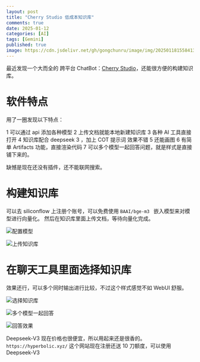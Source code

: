 ```yaml
---
layout: post
title: "Cherry Studio 低成本知识库"
comments: true
date: 2025-01-12
categories: [AI]
tags: [Gemini]
published: true
image: https://cdn.jsdelivr.net/gh/gongchunru/image/img/20250118155841377.png
---
```


最近发现一个大而全的 跨平台 ChatBot：[Cherry Studio](https://github.com/CherryHQ/cherry-studio)，还能很方便的构建知识库。


# 软件特点
用了一圈发现以下特点：

1 可以通过 api 添加各种模型
2 上传文档就能本地新建知识库
3 各种 AI 工具直接打开
4 知识库配合 deepseek 3 ，加上 COT 提示词 效果不错
5 还能画图 
6 有简单 Artifacts 功能，直接渲染代码
7 可以多个模型一起回答问题，就是样式是直接铺下来的。

缺憾是现在还没有插件，还不能联网搜索。

# 构建知识库
可以去 siliconflow 上注册个账号，可以免费使用 `BAAI/bge-m3 ` 嵌入模型来对模型进行向量化。
然后在知识库里面上传文档，等待向量化完成。

![配置模型](https://cdn.jsdelivr.net/gh/gongchunru/image/img/20250116013528136.png)

![上传知识库](https://cdn.jsdelivr.net/gh/gongchunru/image/img/20250116013624803.png)



# 在聊天工具里面选择知识库

效果还行，可以多个同时输出进行比较，不过这个样式感觉不如 WebUI 舒服。

![选择知识库](https://cdn.jsdelivr.net/gh/gongchunru/image/img/20250116014004207.png)

![多个模型一起回答](https://cdn.jsdelivr.net/gh/gongchunru/image/img/20250116013516464.png)


![回答效果](https://cdn.jsdelivr.net/gh/gongchunru/image/img/20250116013642876.png)

Deepseek-V3 现在价格也很便宜，所以用起来还是很香的。 `https://hyperbolic.xyz/` 这个网站现在注册还送 10 刀额度，可以使用 Deepseek-V3



